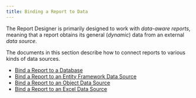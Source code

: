```yaml
---
title: Binding a Report to Data
---
```

The Report Designer is primarily designed to work with _data-aware reports_, meaning that a report obtains its general (_dynamic_) data from an external _data source_.

The documents in this section describe how to connect reports to various kinds of data sources.
* [Bind a Report to a Database](../../../../../interface-elements-for-desktop/articles/report-designer/report-designer-for-winforms/create-reports/binding-a-report-to-data/bind-a-report-to-a-database.md)
* [Bind a Report to an Entity Framework Data Source](../../../../../interface-elements-for-desktop/articles/report-designer/report-designer-for-winforms/create-reports/binding-a-report-to-data/bind-a-report-to-an-entity-framework-data-source.md)
* [Bind a Report to an Object Data Source](../../../../../interface-elements-for-desktop/articles/report-designer/report-designer-for-winforms/create-reports/binding-a-report-to-data/bind-a-report-to-an-object-data-source.md)
* [Bind a Report to an Excel Data Source](../../../../../interface-elements-for-desktop/articles/report-designer/report-designer-for-winforms/create-reports/binding-a-report-to-data/bind-a-report-to-an-excel-data-source.md)